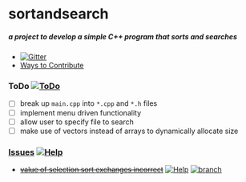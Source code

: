 # sortandsearch
##### a project to develop a simple C++ program that sorts and searches

- [![Gitter](http://img.shields.io/:chat-on_gitter-33CC99.svg)](https://gitter.im/olzaragoza/sortandsearch "Join the discussion")
- [Ways to Contribute](https://github.com/olzaragoza/sortandsearch/blob/master/CONTRIBUTING.md)

### ToDo **[![ToDo](https://img.shields.io/badge/help-wanted-orange.svg)](#ToDo)**
- [ ] break up `main.cpp` into `*.cpp` and `*.h` files
- [ ] implement menu driven functionality
- [ ] allow user to specify file to search
- [ ] make use of vectors instead of arrays to dynamically allocate size

### [Issues](https://github.com/olzaragoza/sortandsearch/issues) [![Help](https://img.shields.io/badge/help-wanted-orange.svg)](https://github.com/olzaragoza/sortandsearch/issues)
- [~~value of selection sort exchanges incorrect~~](https://github.com/olzaragoza/sortandsearch/issues/1)
[![Help](https://img.shields.io/badge/issue-solved-brightgreen.svg)](https://github.com/olzaragoza/sortandsearch/issues/1)
[![branch](https://img.shields.io/badge/dev--branch-selection--sort--exchanges-green.svg)](https://github.com/olzaragoza/sortandsearch/tree/selection-sort-exchanges)

